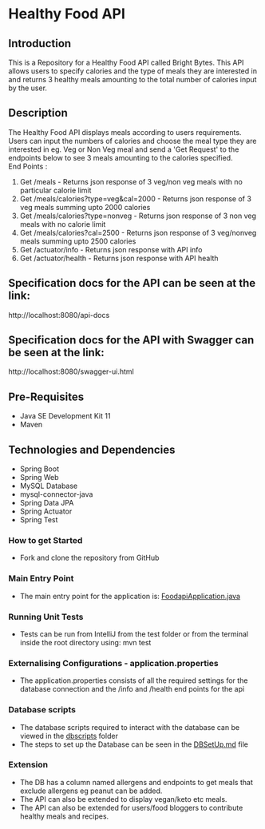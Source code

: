 # Healthy Food API

## Introduction
This is a Repository for a Healthy Food API called Bright Bytes. This API allows users to specify calories and the type of meals they are interested in and returns 3 healthy meals amounting to the total number of calories input by the user.

## Description
The Healthy Food API displays meals according to users requirements. Users can input the numbers of calories and choose the meal type they are interested in eg. Veg or Non Veg meal and send a 'Get Request' to the endpoints below to see 3 meals amounting to the calories specified.  
End Points :
1. Get /meals - Returns json response of 3 veg/non veg meals with no particular calorie limit 
2. Get /meals/calories?type=veg&cal=2000 - Returns json response of 3 veg meals summing upto 2000 calories
3. Get /meals/calories?type=nonveg - Returns json response of 3 non veg meals with no calorie limit
4. Get /meals/calories?cal=2500 - Returns json response of 3 veg/nonveg meals summing upto 2500 calories 
5. Get /actuator/info - Returns json response with API info
6. Get /actuator/health - Returns json response with API health

## Specification docs for the API can be seen at the link:
http://localhost:8080/api-docs  

## Specification docs for the API with Swagger can be seen at the link:
http://localhost:8080/swagger-ui.html

## Pre-Requisites
- Java SE Development Kit 11
- Maven

## Technologies and Dependencies
- Spring Boot
- Spring Web
- MySQL Database
- mysql-connector-java
- Spring Data JPA
- Spring Actuator
- Spring Test

### How to get Started
- Fork and clone the repository from GitHub

### Main Entry Point
- The main entry point for the application is: [FoodapiApplication.java](/src/main/java/com/brightbytes/foodapi/FoodapiApplication.java)

### Running Unit Tests
- Tests can be run from IntelliJ from the test folder or from the terminal inside the root directory using: mvn test

### Externalising Configurations - application.properties
- The application.properties consists of all the required settings for the database connection and the /info and /health end points for the api

### Database scripts
- The database scripts required to interact with the database can be viewed in the [dbscripts](/src/main/resources/dbscripts) folder
- The steps to set up the Database can be seen in the [DBSetUp.md](src/main/resources/dbscripts/DBSetUp.md) file  

### Extension 
- The DB has a column named allergens and endpoints to get meals that exclude allergens eg peanut can be added.
- The API can also be extended to display vegan/keto etc meals.
- The API can also be extended for users/food bloggers to contribute healthy meals and recipes.
